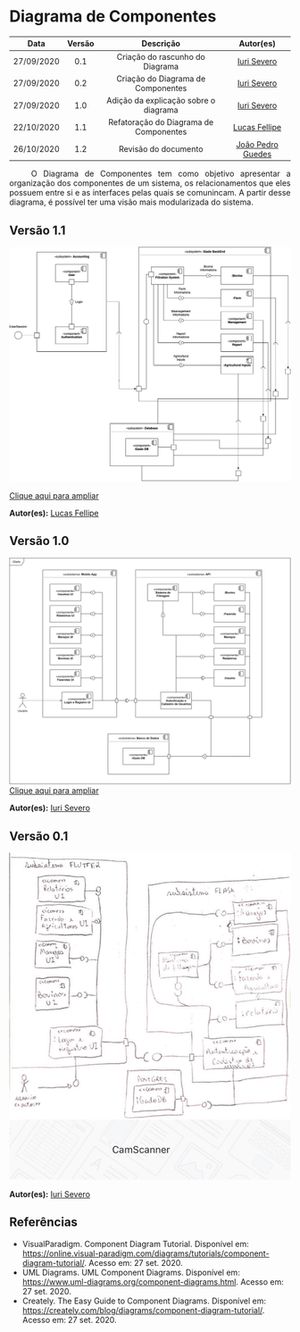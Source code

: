 # Diagrama de Componentes

|    Data    | Versão |                Descrição                |                     Autor(es)                     |
| :--------: | :----: | :-------------------------------------: | :-------------------------------------------: |
| 27/09/2020 |  0.1   | Criação do rascunho do Diagrama | [Iuri Severo](https://github.com/iurisevero) |
| 27/09/2020 |  0.2   | Criação do Diagrama de Componentes | [Iuri Severo](https://github.com/iurisevero) |
| 27/09/2020 |  1.0   | Adição da explicação sobre o diagrama | [Iuri Severo](https://github.com/iurisevero) |
| 22/10/2020 |  1.1   | Refatoração do Diagrama de Componentes | [Lucas Fellipe](https://github.com/lucasfcm9) |
| 26/10/2020 | 1.2 | Revisão do documento | [João Pedro Guedes](https://github.com/sudjoao)|

<p align="justify"> &emsp;&emsp; O Diagrama de Componentes tem como objetivo apresentar a organização dos componentes de um sistema, os relacionamentos que eles possuem entre si e as interfaces pelas quais se comunincam. A partir desse diagrama, é possível ter uma visão mais modularizada do sistema.</p>

## Versão 1.1

<img src="docs/Assets/Img/Modeling/ComponentsDiagram/ComponentsDiagram2.png" alt="Diagrama de Componentes">

<a href="docs/Assets/Img/Modeling/ComponentsDiagram/ComponentsDiagram2.png"> Clique aqui para ampliar</a>

**Autor(es):** [Lucas Fellipe](https://github.com/lucasfcm9)

## Versão 1.0

<img src="docs/Assets/Img/Modeling/ComponentsDiagram/ComponentsDiagram.png" alt="Diagrama de Componentes">
<a href="docs/Assets/Img/Modeling/ComponentsDiagram/ComponentsDiagram.png"> Clique aqui para ampliar</a>

**Autor(es):** [Iuri Severo](https://github.com/iurisevero)

## Versão 0.1

<img src="docs/Assets/Img/Modeling/ComponentsDiagram/ComponentsDiagramDraft.jpg" alt="Rascunho do Diagrama de Componentes">

**Autor(es):** [Iuri Severo](https://github.com/iurisevero)

## Referências
* VisualParadigm. Component Diagram Tutorial. Disponível em: <https://online.visual-paradigm.com/diagrams/tutorials/component-diagram-tutorial/>. Acesso em: 27 set. 2020.
* UML Diagrams. UML Component Diagrams. Disponível em: <https://www.uml-diagrams.org/component-diagrams.html>. Acesso em: 27 set. 2020.
* Creately. The Easy Guide to Component Diagrams. Disponível em: <https://creately.com/blog/diagrams/component-diagram-tutorial/>. Acesso em: 27 set. 2020.